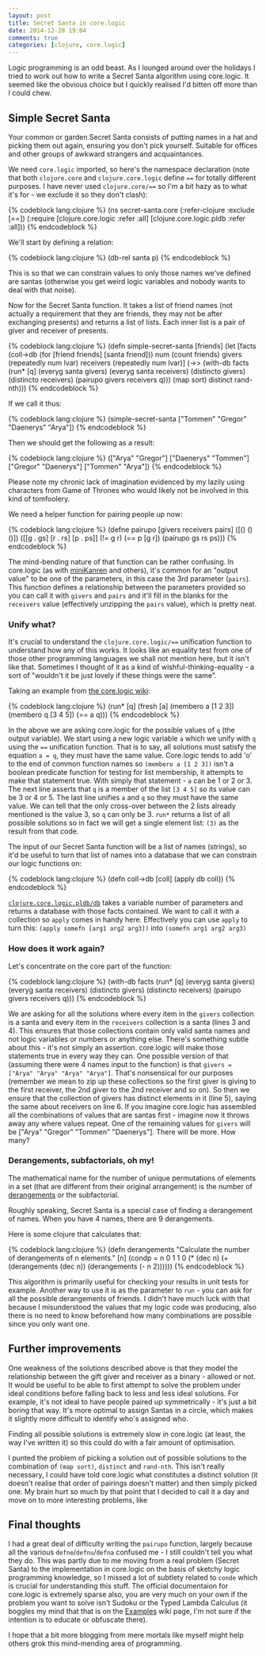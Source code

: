 ```yaml
---
layout: post
title: Secret Santa in core.logic
date: 2014-12-28 19:04
comments: true
categories: [clojure, core.logic]
---
```


Logic programming is an odd beast. As I lounged around over the
holidays I tried to work out how to write a Secret Santa algorithm
using core.logic. It seemed like the obvious choice but I quickly
realised I'd bitten off more than I could chew.
<!--more-->

## Simple Secret Santa

Your common or garden Secret Santa consists of putting names in a hat
and picking them out again, ensuring you don't pick yourself. Suitable
for offices and other groups of awkward strangers and acquaintances.

We need `core.logic` imported, so here's the namespace declaration
(note that both `clojure.core` and `clojure.core.logic` define `==`
for totally different purposes. I have never used `clojure.core/==` so
I'm a bit hazy as to what it's for - we exclude it so they don't clash):

{% codeblock lang:clojure %}
(ns secret-santa.core
  (:refer-clojure :exclude [==])
  (:require [clojure.core.logic :refer :all]
            [clojure.core.logic.pldb :refer :all]))
{% endcodeblock %}

We'll start by defining a relation:

{% codeblock lang:clojure %}
(db-rel santa p)
{% endcodeblock %}

This is so that we can constrain values to only those names we've
defined are santas (otherwise you get weird logic variables and nobody
wants to deal with that noise).

Now for the Secret Santa function. It takes a list of friend names
(not actually a requirement that they are friends, they may not be
after exchanging presents) and returns a list of lists. Each inner
list is a pair of giver and receiver of presents.

{% codeblock lang:clojure %}
(defn simple-secret-santa
  [friends]
  (let [facts (coll->db (for [friend friends]
                           [santa friend]))
        num (count friends)
        givers (repeatedly num lvar)
        receivers (repeatedly num lvar)]
    (->> (with-db facts
           (run* [q]
             (everyg santa givers)
             (everyg santa receivers)
             (distincto givers)
             (distincto receivers)
             (pairupo givers receivers q)))
      (map sort)
      distinct
      rand-nth)))
{% endcodeblock %}

If we call it thus:

{% codeblock lang:clojure %}
(simple-secret-santa ["Tommen" "Gregor" "Daenerys" "Arya"])
{% endcodeblock %}

Then we should get the following as a result:

{% codeblock lang:clojure %}
(["Arya" "Gregor"]
 ["Daenerys" "Tommen"]
 ["Gregor" "Daenerys"]
 ["Tommen" "Arya"])
{% endcodeblock %}

Please note my chronic lack of imagination evidenced by my lazily
using characters from Game of Thrones who would likely not be involved
in this kind of tomfoolery.

We need a helper function for pairing people up now:

{% codeblock lang:clojure %}
(defne pairupo
  [givers receivers pairs]
  ([() () ()])
  ([[g . gs] [r . rs] [p . ps]]
   (!= g r)
   (== p [g r])
   (pairupo gs rs ps)))
{% endcodeblock %}

The mind-bending nature of that function can be rather confusing. In
core.logic (as with [miniKanren](http://minikanren.org) and others),
it's common for an "output
value" to be one of the parameters, in this case the 3rd parameter
(`pairs`). This function defines a relationship between the parameters
provided so you can call it with `givers` and `pairs` and it'll fill
in the blanks for the `receivers` value (effectively unzipping the
`pairs` value), which is pretty neat.

### Unify what?

It's crucial to understand the `clojure.core.logic/==` unification
function to understand how any of this works. It looks like an
equality test from one of those other programming languages we shall
not mention here, but it isn't like that. Sometimes I thought of it as
a kind of wishful-thinking-equality - a sort of "wouldn't it be just
lovely if these things were the same".

Taking an example from
[the core.logic wiki](https://github.com/clojure/core.logic/wiki/A-Core.logic-Primer):

{% codeblock lang:clojure %}
(run* [q]
  (fresh [a]
    (membero a [1 2 3])
    (membero q [3 4 5])
    (== a q)))
{% endcodeblock %}

In the above we are asking core.logic for the possible values of `q`
(the output variable). We start using a new logic variable `a` which
we unify with `q` using the `==` unification function. That is to say,
all solutions must satisfy the equation `a = q`, they must have the
same value. Core.logic tends to add 'o' to the end of common function
names so `(membero a [1 2 3])` isn't a boolean predicate function for
testing for list membership, it attempts to make that statement true.
With simply that statement - `a` can be 1 or 2 or 3. The next line
asserts that `q` is a member of the list `[3 4 5]` so its value can be
3 or 4 or 5. The last line unifies `a` and `q` so they must have the
same value. We can tell that the only cross-over between the 2 lists
already mentioned is the value 3, so `q` can only be 3. `run*` returns
a list of all possible solutions so in fact we will get a single
element list: `(3)` as the result from that code.

The input of our Secret Santa function will be a list of names
(strings), so it'd be useful to turn that list of names into a
database that we can constrain our logic functions on:

{% codeblock lang:clojure %}
(defn coll->db
  [coll]
  (apply db coll))
{% endcodeblock %}

[`clojure.core.logic.pldb/db`](http://crossclj.info/fun/clojure.core.logic.pldb/db.html) takes a variable number of parameters and
returns a database with those facts contained. We want to call it with
a collection so `apply` comes in handy here. Effectively you can use
`apply` to turn this: `(apply somefn [arg1 arg2 arg3])` into `(somefn
arg1 arg2 arg3)`

### How does it work again?

Let's concentrate on the core part of the function:

{% codeblock lang:clojure %}
(with-db facts
  (run* [q]
    (everyg santa givers)
    (everyg santa receivers)
    (distincto givers)
    (distincto receivers)
    (pairupo givers receivers q)))
{% endcodeblock %}

We are asking for all the solutions where every item in the `givers`
collection is a santa and every item in the `receivers` collection is
a santa (lines 3 and 4). This ensures that those collections contain
only valid santa names and not logic variables or numbers or anything
else. There's something subtle about this - it's not simply an
assertion. core.logic will make those statements true in every way
they can. One possible version of that (assuming there were 4 names
input to the function) is that `givers =
["Arya" "Arya" "Arya" "Arya"]`. That's nonsensical for our purposes
(remember we mean to zip up these collections so the first giver is
giving to the first receiver, the 2nd giver to the 2nd receiver and so
on). So then we ensure that the collection of givers has distinct
elements in it (line 5), saying the same about receivers on line 6. If
you imagine core.logic has assembled all the combinations of values
that are santas first - imagine now it throws away any where values
repeat. One of the remaining values for `givers` will be
["Arya" "Gregor" "Tommen" "Daenerys"]. There will be more. How many?

### Derangements, subfactorials, oh my!

The mathematical name for the number of unique permutations of
elements in a set (that are different from their original arrangement)
is the number of
[derangements](https://en.wikipedia.org/wiki/Derangement) or the subfactorial.

Roughly speaking, Secret Santa is a special case of finding a
derangement of names. When you have 4 names, there are 9 derangements.

Here is some clojure that calculates that:

{% codeblock lang:clojure %}
(defn derangements
  "Calculate the number of derangements of n elements."
  [n]
  (condp = n
    0 1
    1 0
    (* (dec n)
       (+ (derangements (dec n))
          (derangements (- n 2))))))
{% endcodeblock %}

This algorithm is primarily useful for checking your results in unit
tests for example. Another way to use it is as the parameter to
`run` - you can ask for all the possible derangements of friends. I
didn't have much luck with that because I misunderstood the values
that my logic code was producing, also there is no need to know
beforehand how many combinations are possible since you only want one.

## Further improvements

One weakness of the solutions described above is that they model the
relationship between the gift giver and receiver as a binary - allowed
or not. It would be useful to be able to first attempt to solve the
problem under ideal conditions before falling back to less and less
ideal solutions. For example, it's not ideal to have people paired up
symmetrically - it's just a bit boring that way. It's more optimal to
assign Santas in a circle, which makes it slightly more difficult to
identify who's assigned who.

Finding all possible solutions is extremely slow in core.logic (at
least, the way I've written it) so this could do with a fair amount of
optimisation.

I punted the problem of picking a solution out of possible solutions
to the combination of `(map sort)`, `distinct` and `rand-nth`. This
isn't really necessary, I could have told core.logic what constitutes
a distinct solution (it doesn't realise that order of pairings doesn't
matter) and then simply picked one. My brain hurt so much by that
point that I decided to call it a day and move on to more interesting
problems, like

## Final thoughts

I had a great deal of difficulty writing the `pairupo` function,
largely because all the various `defne`/`defnu`/`defna` confused me -
I still couldn't tell you what they do. This was partly due to me
moving from a real problem (Secret Santa) to the implementation in
core.logic on the basis of sketchy logic programming knowledge, so I
missed a lot of subtlety related to `conde` which is crucial for
understanding this stuff. The official documentaion for core.logic is
extremely sparse also, you are very much on your own if the problem
you want to solve isn't Sudoku or the Typed Lambda Calculus (it
boggles my mind that that is on the
[Examples](https://github.com/clojure/core.logic/wiki/Examples)
wiki page, I'm not sure if the intention is to educate or
obfuscate there).

I hope that a bit more blogging from mere mortals like myself might
help others grok this mind-mending area of programming.
